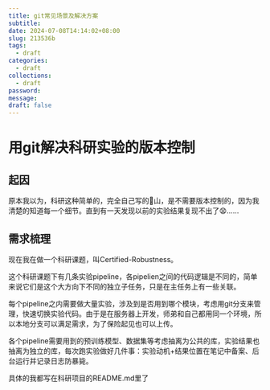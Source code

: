 ```yaml
---
title: git常见场景及解决方案
subtitle: 
date: 2024-07-08T14:14:02+08:00
slug: 213536b
tags:
  - draft
categories:
  - draft
collections:
  - draft
password: 
message: 
draft: false
---
```

# 用git解决科研实验的版本控制

## 起因

原本我以为，科研这种简单的，完全自己写的💩山，是不需要版本控制的，因为我清楚的知道每一个细节。直到有一天发现以前的实验结果复现不出了😧……

## 需求梳理

现在我在做一个科研课题，叫Certified-Robustness。

这个科研课题下有几条实验pipeline，各pipelien之间的代码逻辑是不同的，简单来说它们是这个大方向下不同的独立子任务，只是在主任务上有一些关联。

每个pipeline之内需要做大量实验，涉及到是否用到哪个模块，考虑用git分支来管理，快速切换实验代码。由于是在服务器上开发，师弟和自己都用同一个环境，所以本地分支可以满足需求，为了保险起见也可以上传。

各个pipeline需要用到的预训练模型、数据集等考虑抽离为公共的库，实验结果也抽离为独立的库，每次跑实验做好几件事：实验动机+结果位置在笔记中备案、后台运行并记录日志防暴毙。

具体的我都写在科研项目的README.md里了



